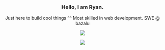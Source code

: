 <h3 align="center">Hello, I am Ryan.</h3>
<p align="center">Just here to build cool things ^^ Most skilled in web development. SWE @ bazalu</p>
<p align="center">
  <img src="https://github-readme-stats.vercel.app/api?username=harvest7777&card_width=500"/>
</p>
<p align="center">
  <img src="https://leetcard.jacoblin.cool/supahsilly12345?site=us"/>
</p>
<!--
